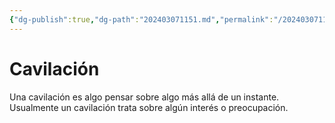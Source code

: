 ```yaml
---
{"dg-publish":true,"dg-path":"202403071151.md","permalink":"/202403071151/","title":"Cavilación","tags":["público","término"],"created":"2024-03-07T11:51:57.715-06:00","updated":"2024-03-07T11:57:20.171-06:00"}
---
```


# Cavilación
Una cavilación es algo pensar sobre algo más allá de un instante. Usualmente un cavilación trata sobre algún interés o preocupación.